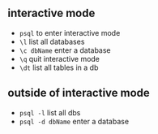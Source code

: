 ## interactive mode
- `psql` to enter interactive mode
- `\l`  list all databases
- `\c dbName` enter a database
- `\q` quit interactive mode
- `\dt` list all tables in a db

## outside of interactive mode
- `psql -l` list all dbs
- `psql -d dbName` enter a database
